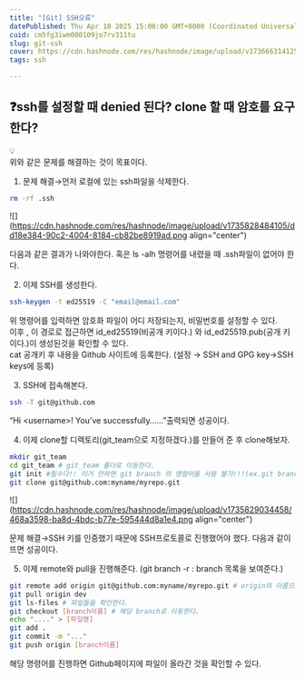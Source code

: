 ```yaml
---
title: "[Git] SSH오류"
datePublished: Thu Apr 10 2025 15:00:00 GMT+0000 (Coordinated Universal Time)
cuid: cm5fg3iwm000109jo7rv311tu
slug: git-ssh
cover: https://cdn.hashnode.com/res/hashnode/image/upload/v1736663141255/daf23195-91e9-4dc0-8e9c-1745ae764d12.png
tags: ssh

---
```


## ❓ssh를 설정할 때 denied 된다? clone 할 때 암호를 요구한다?

<div data-node-type="callout">
<div data-node-type="callout-emoji">💡</div>
<div data-node-type="callout-text">위와 같은 문제를 해결하는 것이 목표이다.</div>
</div>

1. 문제 해결→먼저 로컬에 있는 ssh파일을 삭제한다.
    

```bash
rm -rf .ssh
```

![](https://cdn.hashnode.com/res/hashnode/image/upload/v1735828484105/dd18e384-90c2-4004-8184-cb82be8919ad.png align="center")

다음과 같은 결과가 나와야한다. 혹은 ls -alh 명령어를 내렸을 때 .ssh파일이 없어야 한다.

2. 이제 SSH를 생성한다.
    

```bash
ssh-keygen -t ed25519 -C "email@email.com"
```

위 명령어를 입력하면 암호화 파일이 어디 저장되는지, 비밀번호를 설정할 수 있다.  
이후 , 이 경로로 접근하면 id\_ed25519(비공개 키이다.) 와 id\_ed25519.pub(공개 키이다.)이 생성된것을 확인할 수 있다.  
cat 공개키 후 내용을 Github 사이트에 등록한다. (설정 → SSH and GPG key→SSH keys에 등록)

3. SSH에 접속해본다.
    

```bash
ssh -T git@github.com
```

“Hi &lt;username&gt;! You’ve successfully……”출력되면 성공이다.

4. 이제 clone할 디렉토리(git\_team으로 지정하겠다.)를 만들어 준 후 clone해보자.
    

```bash
mkdir git_team
cd git_team # git_team 폴더로 이동한다.
git init #필수다!! 이거 안하면 git branch 의 명령어들 사용 불가!!!(ex.git branch -a)
git clone git@github.com:myname/myrepo.git
```

![](https://cdn.hashnode.com/res/hashnode/image/upload/v1735829034458/468a3598-ba8d-4bdc-b77e-595444d8a1e4.png align="center")

문제 해결→SSH 키를 인증했기 때문에 SSH프로토콜로 진행했어야 했다. 다음과 같이 뜨면 성공이다.

5. 이제 remote와 pull을 진행해준다. (git branch -r : branch 목록을 보여준다.)
    

```bash
git remote add origin git@github.com:myname/myrepo.git # origin의 이름으로 주소 설정
git pull origin dev
git ls-files # 파일들을 확인한다.
git checkout [branch이름] # 해당 branch로 이동한다.
echo "...." > [파일명]
git add .
git commit -m "..."
git push origin [branch이름]
```

해당 명령어를 진행하면 Github페이지에 파일이 올라간 것을 확인할 수 있다.
